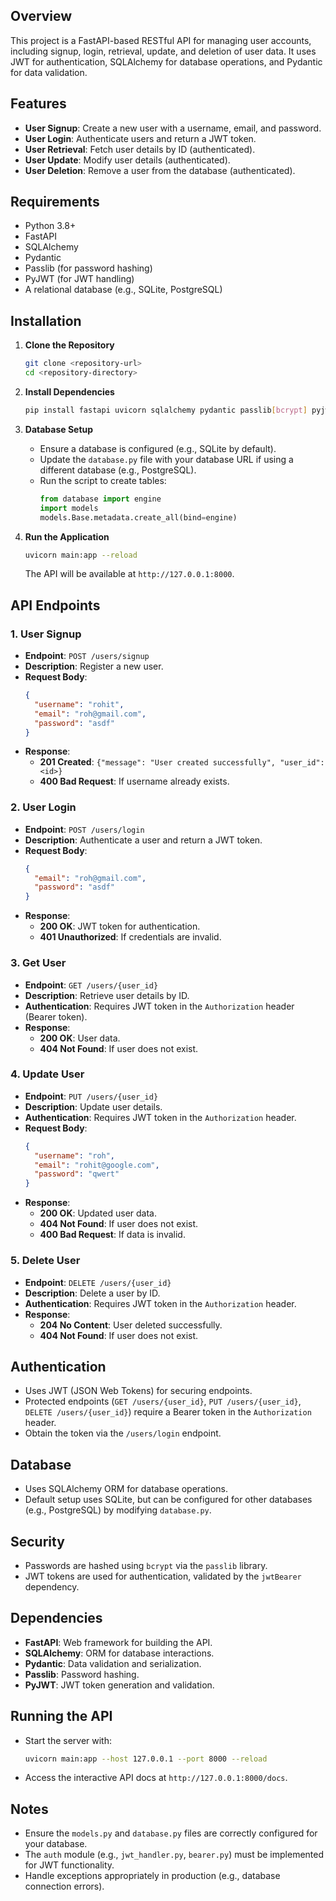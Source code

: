 

## Overview
This project is a FastAPI-based RESTful API for managing user accounts, including signup, login, retrieval, update, and deletion of user data. It uses JWT for authentication, SQLAlchemy for database operations, and Pydantic for data validation.

## Features
- **User Signup**: Create a new user with a username, email, and password.
- **User Login**: Authenticate users and return a JWT token.
- **User Retrieval**: Fetch user details by ID (authenticated).
- **User Update**: Modify user details (authenticated).
- **User Deletion**: Remove a user from the database (authenticated).

## Requirements
- Python 3.8+
- FastAPI
- SQLAlchemy
- Pydantic
- Passlib (for password hashing)
- PyJWT (for JWT handling)
- A relational database (e.g., SQLite, PostgreSQL)

## Installation
1. **Clone the Repository**
   ```bash
   git clone <repository-url>
   cd <repository-directory>
   ```

2. **Install Dependencies**
   ```bash
   pip install fastapi uvicorn sqlalchemy pydantic passlib[bcrypt] pyjwt
   ```

3. **Database Setup**
   - Ensure a database is configured (e.g., SQLite by default).
   - Update the `database.py` file with your database URL if using a different database (e.g., PostgreSQL).
   - Run the script to create tables:
     ```python
     from database import engine
     import models
     models.Base.metadata.create_all(bind=engine)
     ```

4. **Run the Application**
   ```bash
   uvicorn main:app --reload
   ```
   The API will be available at `http://127.0.0.1:8000`.

## API Endpoints

### 1. User Signup
- **Endpoint**: `POST /users/signup`
- **Description**: Register a new user.
- **Request Body**:
  ```json
  {
    "username": "rohit",
    "email": "roh@gmail.com",
    "password": "asdf"
  }
  ```
- **Response**:
  - **201 Created**: `{"message": "User created successfully", "user_id": <id>}`
  - **400 Bad Request**: If username already exists.

### 2. User Login
- **Endpoint**: `POST /users/login`
- **Description**: Authenticate a user and return a JWT token.
- **Request Body**:
  ```json
  {
    "email": "roh@gmail.com",
    "password": "asdf"
  }
  ```
- **Response**:
  - **200 OK**: JWT token for authentication.
  - **401 Unauthorized**: If credentials are invalid.

### 3. Get User
- **Endpoint**: `GET /users/{user_id}`
- **Description**: Retrieve user details by ID.
- **Authentication**: Requires JWT token in the `Authorization` header (Bearer token).
- **Response**:
  - **200 OK**: User data.
  - **404 Not Found**: If user does not exist.

### 4. Update User
- **Endpoint**: `PUT /users/{user_id}`
- **Description**: Update user details.
- **Authentication**: Requires JWT token in the `Authorization` header.
- **Request Body**:
  ```json
  {
    "username": "roh",
    "email": "rohit@google.com",
    "password": "qwert"
  }
  ```
- **Response**:
  - **200 OK**: Updated user data.
  - **404 Not Found**: If user does not exist.
  - **400 Bad Request**: If data is invalid.

### 5. Delete User
- **Endpoint**: `DELETE /users/{user_id}`
- **Description**: Delete a user by ID.
- **Authentication**: Requires JWT token in the `Authorization` header.
- **Response**:
  - **204 No Content**: User deleted successfully.
  - **404 Not Found**: If user does not exist.

## Authentication
- Uses JWT (JSON Web Tokens) for securing endpoints.
- Protected endpoints (`GET /users/{user_id}`, `PUT /users/{user_id}`, `DELETE /users/{user_id}`) require a Bearer token in the `Authorization` header.
- Obtain the token via the `/users/login` endpoint.

## Database
- Uses SQLAlchemy ORM for database operations.
- Default setup uses SQLite, but can be configured for other databases (e.g., PostgreSQL) by modifying `database.py`.

## Security
- Passwords are hashed using `bcrypt` via the `passlib` library.
- JWT tokens are used for authentication, validated by the `jwtBearer` dependency.

## Dependencies
- **FastAPI**: Web framework for building the API.
- **SQLAlchemy**: ORM for database interactions.
- **Pydantic**: Data validation and serialization.
- **Passlib**: Password hashing.
- **PyJWT**: JWT token generation and validation.

## Running the API
- Start the server with:
  ```bash
  uvicorn main:app --host 127.0.0.1 --port 8000 --reload
  ```
- Access the interactive API docs at `http://127.0.0.1:8000/docs`.

## Notes
- Ensure the `models.py` and `database.py` files are correctly configured for your database.
- The `auth` module (e.g., `jwt_handler.py`, `bearer.py`) must be implemented for JWT functionality.
- Handle exceptions appropriately in production (e.g., database connection errors).

</xaiArtifact>
